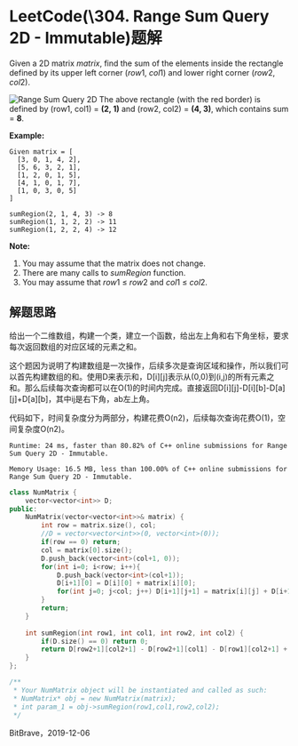 # LeetCode(\304. Range Sum Query 2D - Immutable)题解

Given a 2D matrix *matrix*, find the sum of the elements inside the rectangle defined by its upper left corner (*row*1, *col*1) and lower right corner (*row*2, *col*2).

![Range Sum Query 2D](https://leetcode.com/static/images/courses/range_sum_query_2d.png)
The above rectangle (with the red border) is defined by (row1, col1) = **(2, 1)** and (row2, col2) = **(4, 3)**, which contains sum = **8**.

**Example:**

```
Given matrix = [
  [3, 0, 1, 4, 2],
  [5, 6, 3, 2, 1],
  [1, 2, 0, 1, 5],
  [4, 1, 0, 1, 7],
  [1, 0, 3, 0, 5]
]

sumRegion(2, 1, 4, 3) -> 8
sumRegion(1, 1, 2, 2) -> 11
sumRegion(1, 2, 2, 4) -> 12
```



**Note:**

1. You may assume that the matrix does not change.
2. There are many calls to *sumRegion* function.
3. You may assume that *row*1 ≤ *row*2 and *col*1 ≤ *col*2.

## 解题思路

给出一个二维数组，构建一个类，建立一个函数，给出左上角和右下角坐标，要求每次返回数组的对应区域的元素之和。

这个题因为说明了构建数组是一次操作，后续多次是查询区域和操作，所以我们可以首先构建数组的和。使用D来表示和，D\[i\]\[j\]表示从(0,0)到(i,j)的所有元素之和。那么后续每次查询都可以在O(1)的时间内完成。直接返回D\[i\]\[j\]-D[i\]\[b\]-D[a]\[j\]+D[a\][b]，其中ij是右下角，ab左上角。

代码如下，时间复杂度分为两部分，构建花费O(n2)，后续每次查询花费O(1)，空间复杂度O(n2)。

`Runtime: 24 ms, faster than 80.82% of C++ online submissions for Range Sum Query 2D - Immutable.`

`Memory Usage: 16.5 MB, less than 100.00% of C++ online submissions for Range Sum Query 2D - Immutable.`

```c++
class NumMatrix {
    vector<vector<int>> D;
public:
    NumMatrix(vector<vector<int>>& matrix) {
        int row = matrix.size(), col;
        //D = vector<vector<int>>(0, vector<int>(0));
        if(row == 0) return;
        col = matrix[0].size();
        D.push_back(vector<int>(col+1, 0));
        for(int i=0; i<row; i++){
            D.push_back(vector<int>(col+1));
            D[i+1][0] = D[i][0] + matrix[i][0];
            for(int j=0; j<col; j++) D[i+1][j+1] = matrix[i][j] + D[i+1][j] + D[i][j+1] - D[i][j]; 
        }
        return;
    }
    
    int sumRegion(int row1, int col1, int row2, int col2) {
        if(D.size() == 0) return 0;
        return D[row2+1][col2+1] - D[row2+1][col1] - D[row1][col2+1] + D[row1][col1];
    }
};

/**
 * Your NumMatrix object will be instantiated and called as such:
 * NumMatrix* obj = new NumMatrix(matrix);
 * int param_1 = obj->sumRegion(row1,col1,row2,col2);
 */
```

BitBrave，2019-12-06